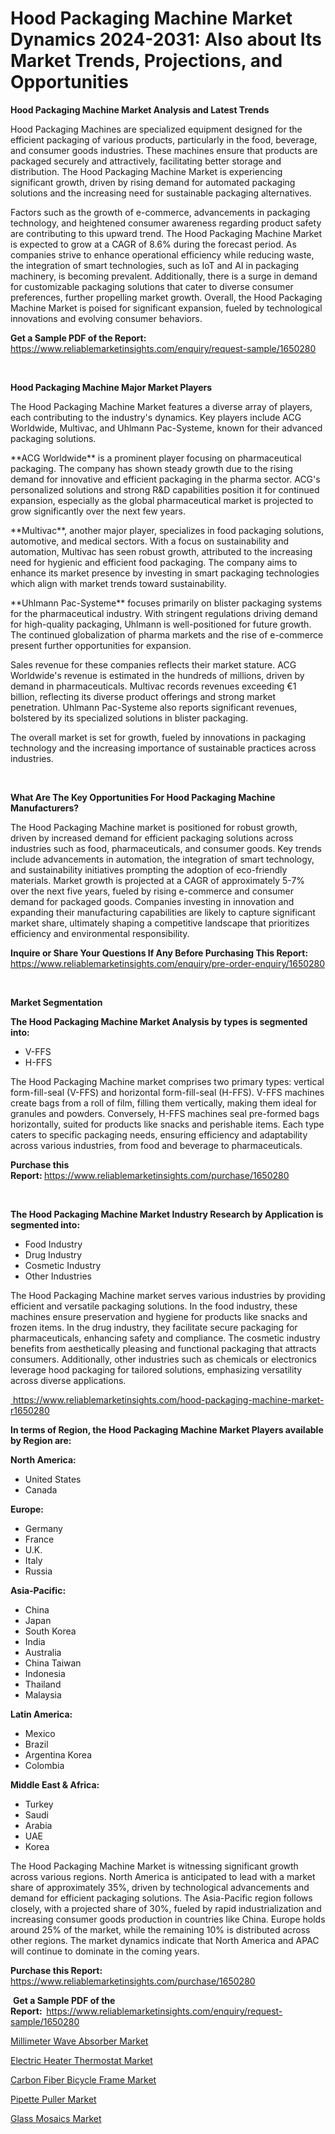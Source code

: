 <p><h1>Hood Packaging Machine Market Dynamics 2024-2031: Also about Its Market Trends, Projections, and Opportunities</h1></p><p><strong>Hood Packaging Machine Market Analysis and Latest Trends</strong></p>
<p><p>Hood Packaging Machines are specialized equipment designed for the efficient packaging of various products, particularly in the food, beverage, and consumer goods industries. These machines ensure that products are packaged securely and attractively, facilitating better storage and distribution. The Hood Packaging Machine Market is experiencing significant growth, driven by rising demand for automated packaging solutions and the increasing need for sustainable packaging alternatives. </p><p>Factors such as the growth of e-commerce, advancements in packaging technology, and heightened consumer awareness regarding product safety are contributing to this upward trend. The Hood Packaging Machine Market is expected to grow at a CAGR of 8.6% during the forecast period. As companies strive to enhance operational efficiency while reducing waste, the integration of smart technologies, such as IoT and AI in packaging machinery, is becoming prevalent. Additionally, there is a surge in demand for customizable packaging solutions that cater to diverse consumer preferences, further propelling market growth. Overall, the Hood Packaging Machine Market is poised for significant expansion, fueled by technological innovations and evolving consumer behaviors.</p></p>
<p><strong>Get a Sample PDF of the Report:&nbsp;</strong> <a href="https://www.reliablemarketinsights.com/enquiry/request-sample/1650280?utm_campaign=1197&utm_medium=2&utm_source=Github&utm_content=ia&utm_term=26092024&utm_id=hood-packaging-machine">https://www.reliablemarketinsights.com/enquiry/request-sample/1650280</a></p>
<p>&nbsp;</p>
<p><strong>Hood Packaging Machine Major Market Players</strong></p>
<p><p>The Hood Packaging Machine Market features a diverse array of players, each contributing to the industry's dynamics. Key players include ACG Worldwide, Multivac, and Uhlmann Pac-Systeme, known for their advanced packaging solutions. </p><p>**ACG Worldwide** is a prominent player focusing on pharmaceutical packaging. The company has shown steady growth due to the rising demand for innovative and efficient packaging in the pharma sector. ACG's personalized solutions and strong R&D capabilities position it for continued expansion, especially as the global pharmaceutical market is projected to grow significantly over the next few years.</p><p>**Multivac**, another major player, specializes in food packaging solutions, automotive, and medical sectors. With a focus on sustainability and automation, Multivac has seen robust growth, attributed to the increasing need for hygienic and efficient food packaging. The company aims to enhance its market presence by investing in smart packaging technologies which align with market trends toward sustainability.</p><p>**Uhlmann Pac-Systeme** focuses primarily on blister packaging systems for the pharmaceutical industry. With stringent regulations driving demand for high-quality packaging, Uhlmann is well-positioned for future growth. The continued globalization of pharma markets and the rise of e-commerce present further opportunities for expansion.</p><p>Sales revenue for these companies reflects their market stature. ACG Worldwide's revenue is estimated in the hundreds of millions, driven by demand in pharmaceuticals. Multivac records revenues exceeding €1 billion, reflecting its diverse product offerings and strong market penetration. Uhlmann Pac-Systeme also reports significant revenues, bolstered by its specialized solutions in blister packaging.</p><p>The overall market is set for growth, fueled by innovations in packaging technology and the increasing importance of sustainable practices across industries.</p></p>
<p>&nbsp;</p>
<p><strong>What Are The Key Opportunities For Hood Packaging Machine Manufacturers?</strong></p>
<p><p>The Hood Packaging Machine market is positioned for robust growth, driven by increased demand for efficient packaging solutions across industries such as food, pharmaceuticals, and consumer goods. Key trends include advancements in automation, the integration of smart technology, and sustainability initiatives prompting the adoption of eco-friendly materials. Market growth is projected at a CAGR of approximately 5-7% over the next five years, fueled by rising e-commerce and consumer demand for packaged goods. Companies investing in innovation and expanding their manufacturing capabilities are likely to capture significant market share, ultimately shaping a competitive landscape that prioritizes efficiency and environmental responsibility.</p></p>
<p><strong>Inquire or Share Your Questions If Any Before Purchasing This Report:</strong> <a href="https://www.reliablemarketinsights.com/enquiry/pre-order-enquiry/1650280?utm_campaign=1197&utm_medium=2&utm_source=Github&utm_content=ia&utm_term=26092024&utm_id=hood-packaging-machine">https://www.reliablemarketinsights.com/enquiry/pre-order-enquiry/1650280</a></p>
<p>&nbsp;</p>
<p><strong>Market Segmentation</strong></p>
<p><strong>The Hood Packaging Machine Market Analysis by types is segmented into:</strong></p>
<p><ul><li>V-FFS</li><li>H-FFS</li></ul></p>
<p><p>The Hood Packaging Machine market comprises two primary types: vertical form-fill-seal (V-FFS) and horizontal form-fill-seal (H-FFS). V-FFS machines create bags from a roll of film, filling them vertically, making them ideal for granules and powders. Conversely, H-FFS machines seal pre-formed bags horizontally, suited for products like snacks and perishable items. Each type caters to specific packaging needs, ensuring efficiency and adaptability across various industries, from food and beverage to pharmaceuticals.</p></p>
<p><strong>Purchase this Report:&nbsp;</strong><a href="https://www.reliablemarketinsights.com/purchase/1650280?utm_campaign=1197&utm_medium=2&utm_source=Github&utm_content=ia&utm_term=26092024&utm_id=hood-packaging-machine">https://www.reliablemarketinsights.com/purchase/1650280</a></p>
<p>&nbsp;</p>
<p><strong>The Hood Packaging Machine Market Industry Research by Application is segmented into:</strong></p>
<p><ul><li>Food Industry</li><li>Drug Industry</li><li>Cosmetic Industry</li><li>Other Industries</li></ul></p>
<p><p>The Hood Packaging Machine market serves various industries by providing efficient and versatile packaging solutions. In the food industry, these machines ensure preservation and hygiene for products like snacks and frozen items. In the drug industry, they facilitate secure packaging for pharmaceuticals, enhancing safety and compliance. The cosmetic industry benefits from aesthetically pleasing and functional packaging that attracts consumers. Additionally, other industries such as chemicals or electronics leverage hood packaging for tailored solutions, emphasizing versatility across diverse applications.</p></p>
<p><a href="https://www.reliablemarketinsights.com/hood-packaging-machine-market-r1650280?utm_campaign=1197&utm_medium=2&utm_source=Github&utm_content=ia&utm_term=26092024&utm_id=hood-packaging-machine">&nbsp;https://www.reliablemarketinsights.com/hood-packaging-machine-market-r1650280</a></p>
<p><strong>In terms of Region, the Hood Packaging Machine Market Players available by Region are:</strong></p>
<p>
    <p> <strong> North America: </strong>
        <ul>
            <li>United States</li>
            <li>Canada</li>
        </ul>
        </p> 
    <p> <strong> Europe: </strong>
        <ul>
            <li>Germany</li>
            <li>France</li>
            <li>U.K.</li>
            <li>Italy</li>
            <li>Russia</li>
        </ul>
        </p> 
    <p> <strong> Asia-Pacific: </strong>
        <ul>
            <li>China</li>
            <li>Japan</li>
            <li>South Korea</li>
            <li>India</li>
            <li>Australia</li>
            <li>China Taiwan</li>
            <li>Indonesia</li>
            <li>Thailand</li>
            <li>Malaysia</li>
        </ul>
        </p> 
    <p> <strong> Latin America: </strong>
        <ul>
            <li>Mexico</li>
            <li>Brazil</li>
            <li>Argentina Korea</li>
            <li>Colombia</li>
        </ul>
        </p> 
    <p> <strong> Middle East & Africa: </strong>
        <ul>
            <li>Turkey</li>
            <li>Saudi</li>
            <li>Arabia</li>
            <li>UAE</li>
            <li>Korea</li>
        </ul>
    </p>
    </p>
<p><p>The Hood Packaging Machine Market is witnessing significant growth across various regions. North America is anticipated to lead with a market share of approximately 35%, driven by technological advancements and demand for efficient packaging solutions. The Asia-Pacific region follows closely, with a projected share of 30%, fueled by rapid industrialization and increasing consumer goods production in countries like China. Europe holds around 25% of the market, while the remaining 10% is distributed across other regions. The market dynamics indicate that North America and APAC will continue to dominate in the coming years.</p></p>
<p><strong>Purchase this Report: </strong><a href="https://www.reliablemarketinsights.com/purchase/1650280?utm_campaign=1197&utm_medium=2&utm_source=Github&utm_content=ia&utm_term=26092024&utm_id=hood-packaging-machine">https://www.reliablemarketinsights.com/purchase/1650280</a></p>
<p>&nbsp;<strong>Get a Sample PDF of the Report:&nbsp;&nbsp;</strong><a href="https://www.reliablemarketinsights.com/enquiry/request-sample/1650280?utm_campaign=1197&utm_medium=2&utm_source=Github&utm_content=ia&utm_term=26092024&utm_id=hood-packaging-machine">https://www.reliablemarketinsights.com/enquiry/request-sample/1650280</a></p>
<p><strong></strong></p>
<p><p><a href="https://www.linkedin.com/pulse/millimeter-wave-absorber-industry-sector-new-technologies-ipqve?trackingId=AvPvpTDJTOCDqeuvNg9GYw%3D%3D&utm_campaign=1197&utm_medium=2&utm_source=Github&utm_content=ia&utm_term=26092024&utm_id=hood-packaging-machine">Millimeter Wave Absorber Market</a></p><p><a href="https://www.linkedin.com/pulse/electric-heater-thermostat-market-size-type-manuallyautomatic-3z4lf?trackingId=WxOIVuzFQjKfuOEnqTl34w%3D%3D&utm_campaign=1197&utm_medium=2&utm_source=Github&utm_content=ia&utm_term=26092024&utm_id=hood-packaging-machine">Electric Heater Thermostat Market</a></p><p><a href="https://issuu.com/reportprime-2/docs/carbon-fiber-bicycle-frame-market-s_51b6893b990c3a?utm_campaign=1197&utm_medium=2&utm_source=Github&utm_content=ia&utm_term=26092024&utm_id=hood-packaging-machine">Carbon Fiber Bicycle Frame Market</a></p><p><a href="https://www.linkedin.com/pulse/pipette-puller-market-trends-focusing-insight-forecast-analysis-dxole?trackingId=LszOP5n6StGVh4juJDGo9Q%3D%3D&utm_campaign=1197&utm_medium=2&utm_source=Github&utm_content=ia&utm_term=26092024&utm_id=hood-packaging-machine">Pipette Puller Market</a></p><p><a href="https://issuu.com/reportprime-2/docs/glass-mosaics-market-size-2030.pptx_5b966dbe63c631?utm_campaign=1197&utm_medium=2&utm_source=Github&utm_content=ia&utm_term=26092024&utm_id=hood-packaging-machine">Glass Mosaics Market</a></p></p>